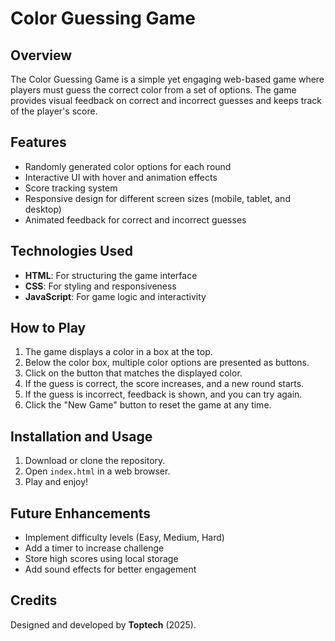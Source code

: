 # Color Guessing Game

## Overview
The Color Guessing Game is a simple yet engaging web-based game where players must guess the correct color from a set of options. The game provides visual feedback on correct and incorrect guesses and keeps track of the player's score.

## Features
- Randomly generated color options for each round
- Interactive UI with hover and animation effects
- Score tracking system
- Responsive design for different screen sizes (mobile, tablet, and desktop)
- Animated feedback for correct and incorrect guesses

## Technologies Used
- **HTML**: For structuring the game interface
- **CSS**: For styling and responsiveness
- **JavaScript**: For game logic and interactivity

## How to Play
1. The game displays a color in a box at the top.
2. Below the color box, multiple color options are presented as buttons.
3. Click on the button that matches the displayed color.
4. If the guess is correct, the score increases, and a new round starts.
5. If the guess is incorrect, feedback is shown, and you can try again.
6. Click the "New Game" button to reset the game at any time.

## Installation and Usage
1. Download or clone the repository.
2. Open `index.html` in a web browser.
3. Play and enjoy!

## Future Enhancements
- Implement difficulty levels (Easy, Medium, Hard)
- Add a timer to increase challenge
- Store high scores using local storage
- Add sound effects for better engagement

## Credits
Designed and developed by **Toptech** (2025).

